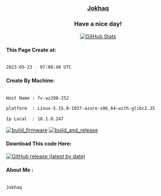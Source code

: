 

<a href="https://github.com/Jokhaq"><h3 align="center"><b>Jokhaq</b></h3></a>

<h3 align="center">Have a nice day!</h3>

<p align="center">

  <a href="https://github.com/Jokhaq">
    <img alt="GitHub Stats" src="https://github-readme-stats.vercel.app/api?username=Jokhaq&hide=issues&hide_title=true&include_all_commits=true&bg_color=30,e96443,904e95&title_color=fff&text_color=fff" />
   </a>
   
#### This Page Create at:

```bash

2023-05-23 - 07:08:40 UTC

```

#### Create By Machine:

```bash

Host Name : fv-az298-252

platform  : Linux-5.15.0-1037-azure-x86_64-with-glibc2.35

Ip Local  : 10.1.0.247

```

[![build_firmware](https://github.com/Jokhaq/Jokhaq/actions/workflows/generate_readme.yml/badge.svg)](https://github.com/Jokhaq/Jokhaq/actions/workflows/generate_readme.yml) [![build_and_release](https://github.com/Jokhaq/Jokhaq/actions/workflows/build_and_release.yml/badge.svg)](https://github.com/Jokhaq/Jokhaq/actions/workflows/build_and_release.yml)

#### Download This code Here:

[![GitHub release (latest by date)](https://img.shields.io/github/v/release/Jokhaq/Jokhaq?style=for-the-badge&label=Download)](https://github.com/Jokhaq/Jokhaq/releases) 

</p> 

#### About Me :

```bash

Jokhaq

```


